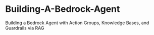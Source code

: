 # Building-A-Bedrock-Agent
Building a Bedrock Agent with Action Groups, Knowledge Bases, and Guardrails via RAG
